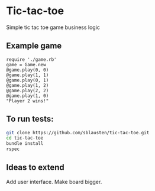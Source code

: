 # Tic-tac-toe
Simple tic tac toe game business logic

## Example game
```irb
require './game.rb'
game = Game.new
@game.play(0, 0)
@game.play(1, 1)
@game.play(0, 1)
@game.play(1, 2)
@game.play(2, 2)
@game.play(1, 0)
"Player 2 wins!"
```

## To run tests:
```bash
git clone https://github.com/sblausten/tic-tac-toe.git
cd tic-tac-toe
bundle install
rspec
```

## Ideas to extend
Add user interface. 
Make board bigger.

